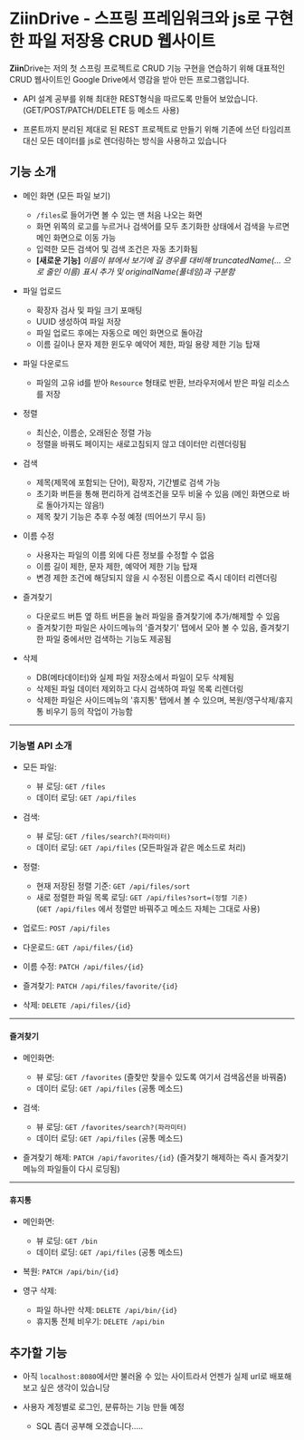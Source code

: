 # **Ziin**Drive - 스프링 프레임워크와 js로 구현한 파일 저장용 CRUD 웹사이트

**Ziin**Drive는 저의 첫 스프링 프로젝트로 CRUD 기능 구현을 연습하기 위해 대표적인 CRUD 웹사이트인 Google Drive에서 영감을 받아 만든 프로그램입니다.

-   API 설계 공부를 위해 최대한 REST형식을 따르도록 만들어 보았습니다. (GET/POST/PATCH/DELETE 등 메소드 사용)

-   프론트까지 분리된 제대로 된 REST 프로젝트로 만들기 위해 기존에 쓰던 타임리프 대신 모든 데이터를 js로 렌더링하는 방식을 사용하고 있습니다

## 기능 소개

-   메인 화면 (모든 파일 보기)

    -   `/files`로 들어가면 볼 수 있는 맨 처음 나오는 화면
    -   화면 위쪽의 로고를 누르거나 검색어를 모두 초기화한 상태에서 검색을 누르면 메인 화면으로 이동 가능
    -   입력한 모든 검색어 및 검색 조건은 자동 초기화됨
    -   **[새로운 기능]** _이름이 뷰에서 보기에 길 경우를 대비해 truncatedName(... 으로 줄인 이름) 표시 추가 및 originalName(풀네임)과 구분함_

-   파일 업로드

    -   확장자 검사 및 파일 크기 포매팅
    -   UUID 생성하여 파일 저장
    -   파일 업로드 후에는 자동으로 메인 화면으로 돌아감
    -   이름 길이나 문자 제한 윈도우 예약어 제한, 파일 용량 제한 기능 탑재

-   파일 다운로드

    -   파일의 고유 id를 받아 `Resource` 형태로 반환, 브라우저에서 받은 파일 리소스를 저장

-   정렬

    -   최신순, 이름순, 오래된순 정렬 가능
    -   정렬을 바꿔도 페이지는 새로고침되지 않고 데이터만 리렌더링됨

-   검색

    -   제목(제목에 포함되는 단어), 확장자, 기간별로 검색 가능
    -   초기화 버튼을 통해 편리하게 검색조건을 모두 비울 수 있음 (메인 화면으로 바로 돌아가지는 않음!)
    -   제목 찾기 기능은 추후 수정 예정 (띄어쓰기 무시 등)

-   이름 수정

    -   사용자는 파일의 이름 외에 다른 정보를 수정할 수 없음
    -   이름 길이 제한, 문자 제한, 예약어 제한 기능 탑재
    -   변경 제한 조건에 해당되지 않을 시 수정된 이름으로 즉시 데이터 리렌더링

-   즐겨찾기

    -   다운로드 버튼 옆 하트 버튼을 눌러 파일을 즐겨찾기에 추가/해제할 수 있음
    -   즐겨찾기한 파일은 사이드메뉴의 '즐겨찾기' 탭에서 모아 볼 수 있음, 즐겨찾기한 파일 중에서만 검색하는 기능도 제공됨

-   삭제

    -   DB(메타데이터)와 실제 파일 저장소에서 파일이 모두 삭제됨
    -   삭제된 파일 데이터 제외하고 다시 검색하여 파일 목록 리렌더링
    -   삭제한 파일은 사이드메뉴의 '휴지통' 탭에서 볼 수 있으며, 복원/영구삭제/휴지통 비우기 등의 작업이 가능함

---

### 기능별 API 소개

-   모든 파일:

    -   뷰 로딩: `GET /files`
    -   데이터 로딩: `GET /api/files`

-   검색:

    -   뷰 로딩: `GET /files/search?(파라미터)`
    -   데이터 로딩: `GET /api/files` (모든파일과 같은 메소드로 처리)

-   정렬:

    -   현재 저장된 정렬 기준: `GET /api/files/sort`
    -   새로 정렬한 파일 목록 로딩: `GET /api/files?sort=(정렬 기준)`\
        (`GET /api/files` 에서 정렬만 바꿔주고 메소드 자체는 그대로 사용)

-   업로드: `POST /api/files`

-   다운로드: `GET /api/files/{id}`

-   이름 수정: `PATCH /api/files/{id}`

-   즐겨찾기: `PATCH /api/files/favorite/{id}`

-   삭제: `DELETE /api/files/{id}`

---

#### 즐겨찾기

-   메인화면:

    -   뷰 로딩: `GET /favorites` (즐찾만 찾을수 있도록 여기서 검색옵션을 바꿔줌)
    -   데이터 로딩: `GET /api/files` (공통 메소드)

-   검색:

    -   뷰 로딩: `GET /favorites/search?(파라미터)`
    -   데이터 로딩: `GET /api/files` (공통 메소드)

-   즐겨찾기 해제: `PATCH /api/favorites/{id}` (즐겨찾기 해제하는 즉시 즐겨찾기 메뉴의 파일들이 다시 로딩됨)

---

#### 휴지통

-   메인화면:

    -   뷰 로딩: `GET /bin`
    -   데이터 로딩: `GET /api/files` (공통 메소드)

-   복원: `PATCH /api/bin/{id}`

-   영구 삭제:

    -   파일 하나만 삭제: `DELETE /api/bin/{id}`
    -   휴지통 전체 비우기: `DELETE /api/bin`

## 추가할 기능

-   아직 `localhost:8080`에서만 불러올 수 있는 사이트라서 언젠가 실제 url로 배포해보고 싶은 생각이 있습니당

-   사용자 계정별로 로그인, 분류하는 기능 만들 예정
    -   SQL 좀더 공부해 오겠습니다.....
